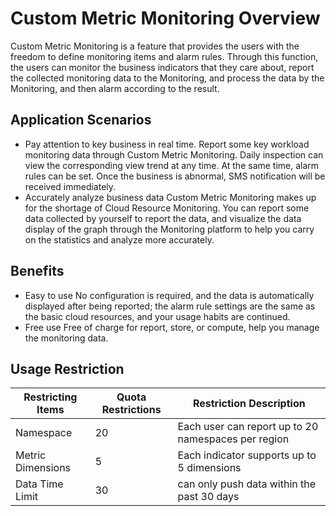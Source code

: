 # Custom Metric Monitoring Overview
Custom Metric Monitoring is a feature that provides the users with the freedom to define monitoring items and alarm rules. Through this function, the users can monitor the business indicators that they care about, report the collected monitoring data to the Monitoring, and process the data by the Monitoring, and then alarm according to the result.
## Application Scenarios
- Pay attention to key business in real time.  Report some key workload monitoring data through Custom Metric Monitoring. Daily inspection can view the corresponding view trend at any time. At the same time, alarm rules can be set. Once the business is abnormal, SMS notification will be received immediately.
- Accurately analyze business data Custom Metric Monitoring makes up for the shortage of Cloud Resource Monitoring. You can report some data collected by yourself to report the data, and visualize the data display of the graph through the Monitoring platform to help you carry on the statistics and analyze more accurately.

## Benefits
- Easy to use  No configuration is required, and the data is automatically displayed after being reported; the alarm rule settings are the same as the basic cloud resources, and your usage habits are continued.
- Free use  Free of charge for report, store, or compute, help you manage the monitoring data.

## Usage Restriction
Restricting Items|Quota Restrictions|Restriction Description
--|--|--
Namespace|20|Each user can report up to 20 namespaces per region
Metric Dimensions|5|Each indicator supports up to 5 dimensions
Data Time Limit | 30| can only push data within the past 30 days
